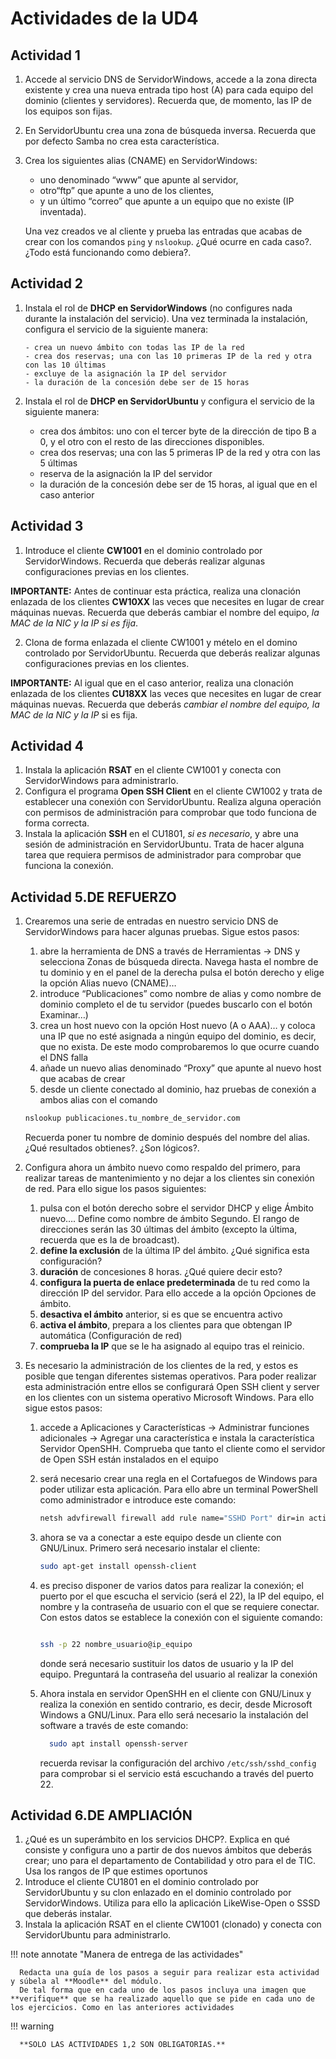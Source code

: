 # Actividades de la UD4

## Actividad 1

1.  Accede al servicio DNS de ServidorWindows, accede a la zona directa existente y crea una nueva entrada tipo host (A) para cada equipo del dominio (clientes y servidores). Recuerda que, de momento, las IP de los equipos son fijas.
2.  En ServidorUbuntu crea una zona de búsqueda inversa. Recuerda que por defecto Samba no crea esta característica.

3.  Crea los siguientes alias (CNAME) en ServidorWindows:

    - uno denominado “www” que apunte al servidor,
    - otro“ftp” que apunte a uno de los clientes,
    - y un último “correo” que apunte a un equipo que no existe (IP inventada).

    Una vez creados ve al cliente y prueba las entradas que acabas de crear con los comandos `ping` y `nslookup`. ¿Qué ocurre en cada caso?. ¿Todo está funcionando como debiera?.

## Actividad 2

1.  Instala el rol de **DHCP en ServidorWindows** (no configures nada durante la instalación del servicio). Una vez terminada la instalación, configura el servicio de la siguiente manera:

        - crea un nuevo ámbito con todas las IP de la red
        - crea dos reservas; una con las 10 primeras IP de la red y otra con las 10 últimas
        - excluye de la asignación la IP del servidor
        - la duración de la concesión debe ser de 15 horas

2.  Instala el rol de **DHCP en ServidorUbuntu** y configura el servicio de la siguiente manera:

    - crea dos ámbitos: uno con el tercer byte de la dirección de tipo B a 0, y el otro con el resto de las direcciones disponibles.
    - crea dos reservas; una con las 5 primeras IP de la red y otra con las 5 últimas
    - reserva de la asignación la IP del servidor
    - la duración de la concesión debe ser de 15 horas, al igual que en el caso anterior

## Actividad 3

1.  Introduce el cliente **CW1001** en el dominio controlado por ServidorWindows. Recuerda que deberás realizar algunas configuraciones previas en los clientes.

**IMPORTANTE:** Antes de continuar esta práctica, realiza una clonación enlazada de los clientes **CW10XX** las veces que necesites en lugar de crear máquinas nuevas. Recuerda que deberás cambiar el nombre del equipo, _la MAC de la NIC y la IP si es fija_.

2. Clona de forma enlazada el cliente CW1001 y mételo en el domino controlado por ServidorUbuntu. Recuerda que deberás realizar algunas configuraciones previas en los clientes.

**IMPORTANTE:** Al igual que en el caso anterior, realiza una clonación enlazada de los clientes **CU18XX** las veces que necesites en lugar de crear máquinas nuevas. Recuerda que deberás _cambiar el nombre del equipo, la MAC de la NIC y la IP_ si es fija.

## Actividad 4

1. Instala la aplicación **RSAT** en el cliente CW1001 y conecta con ServidorWindows para administrarlo.
2. Configura el programa **Open SSH Client** en el cliente CW1002 y trata de establecer una conexión con ServidorUbuntu. Realiza alguna operación con permisos de administración para comprobar que todo funciona de forma correcta.
3. Instala la aplicación **SSH** en el CU1801, _si es necesario_, y abre una sesión de administración en ServidorUbuntu. Trata de hacer alguna tarea que requiera permisos de administrador para comprobar que funciona la conexión.

## Actividad 5.DE REFUERZO

1.  Crearemos una serie de entradas en nuestro servicio DNS de ServidorWindows para hacer algunas pruebas. Sigue estos pasos:
    1. abre la herramienta de DNS a través de Herramientas → DNS y selecciona Zonas de búsqueda directa. Navega hasta el nombre de tu dominio y en el panel de la derecha pulsa el botón derecho y elige la opción Alias nuevo (CNAME)…
    2. introduce “Publicaciones” como nombre de alias y como nombre de dominio completo el de tu servidor (puedes buscarlo con el botón Examinar…)
    3. crea un host nuevo con la opción Host nuevo (A o AAA)… y coloca una IP que no esté asignada a ningún equipo del dominio, es decir, que no exista. De este modo comprobaremos lo que ocurre cuando el DNS falla
    4. añade un nuevo alias denominado “Proxy” que apunte al nuevo host que acabas de crear
    5. desde un cliente conectado al dominio, haz pruebas de conexión a ambos alias con el comando
    ```bash title=""
    nslookup publicaciones.tu_nombre_de_servidor.com
    ```
    Recuerda poner tu nombre de dominio después del nombre del alias. ¿Qué resultados obtienes?. ¿Son lógicos?.
2.  Configura ahora un ámbito nuevo como respaldo del primero, para realizar tareas de mantenimiento y no dejar a los clientes sin conexión de red. Para ello sigue los pasos siguientes:
    1. pulsa con el botón derecho sobre el servidor DHCP y elige Ámbito nuevo…. Define como nombre de ámbito Segundo. El rango de direcciones serán las 30 últimas del ámbito (excepto la última, recuerda que es la de broadcast).
    2. **define la exclusión** de la última IP del ámbito. ¿Qué significa esta configuración?
    3. **duración** de concesiones 8 horas. ¿Qué quiere decir esto?
    4. **configura la puerta de enlace predeterminada** de tu red como la dirección IP del servidor. Para ello accede a la opción Opciones de ámbito.
    5. **desactiva el ámbito** anterior, si es que se encuentra activo
    6. **activa el ámbito**, prepara a los clientes para que obtengan IP automática (Configuración de red)
    7. **comprueba la IP** que se le ha asignado al equipo tras el reinicio.
3.  Es necesario la administración de los clientes de la red, y estos es posible que tengan diferentes sistemas operativos. Para poder realizar esta administración entre ellos se configurará Open SSH client y server en los clientes con un sistema operativo Microsoft Windows. Para ello sigue estos pasos:

    1.  accede a <span class="menu">Aplicaciones y Características</span> → <span class="menu">Administrar funciones adicionales</span> → <span class="menu">Agregar una característica e instala la característica</span> Servidor OpenSHH. Comprueba que tanto el cliente como el servidor de Open SSH están instalados en el equipo
    2.  será necesario crear una regla en el Cortafuegos de Windows para poder utilizar esta aplicación. Para ello abre un terminal PowerShell como administrador e introduce este comando:
        ```bash
        netsh advfirewall firewall add rule name="SSHD Port" dir=in action=allow protocol=TCP localport=22
        ```
    3.  ahora se va a conectar a este equipo desde un cliente con GNU/Linux. Primero será necesario instalar el cliente:
        ```bash
        sudo apt-get install openssh-client
        ```
    4.  es preciso disponer de varios datos para realizar la conexión; el puerto por el que escucha el servicio (será el 22), la IP del equipo, el nombre y la contraseña de usuario con el que se requiere conectar. Con estos datos se establece la conexión con el siguiente comando:

        ```bash

        ssh -p 22 nombre_usuario@ip_equipo

        ```

        donde será necesario sustituir los datos de usuario y la IP del equipo. Preguntará la contraseña del usuario al realizar la conexión

    5.  Ahora instala en servidor OpenSHH en el cliente con GNU/Linux y realiza la conexión en sentido contrario, es decir, desde Microsoft Windows a GNU/Linux. Para ello será necesario la instalación del software a través de este comando:

        ```bash
          sudo apt install openssh-server
        ```

        recuerda revisar la configuración del archivo `/etc/ssh/sshd_config` para comprobar si el servicio está escuchando a través del puerto 22.

## Actividad 6.DE AMPLIACIÓN

1. ¿Qué es un superámbito en los servicios DHCP?. Explica en qué consiste y configura uno a partir de dos nuevos ámbitos que deberás crear; uno para el departamento de Contabilidad y otro para el de TIC. Usa los rangos de IP que estimes oportunos
2. Introduce el cliente CU1801 en el dominio controlado por ServidorUbuntu y su clon enlazado en el dominio controlado por ServidorWindows. Utiliza para ello la aplicación LikeWise-Open o SSSD que deberás instalar.
3. Instala la aplicación RSAT en el cliente CW1001 (clonado) y conecta con ServidorUbuntu para administrarlo.

!!! note annotate "Manera de entrega de las actividades"

      Redacta una guía de los pasos a seguir para realizar esta actividad y súbela al **Moodle** del módulo.
      De tal forma que en cada uno de los pasos incluya una imagen que **verifique** que se ha realizado aquello que se pide en cada uno de los ejercicios. Como en las anteriores actividades

!!! warning

      **SOLO LAS ACTIVIDADES 1,2 SON OBLIGATORIAS.**
